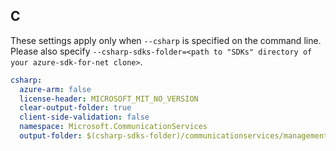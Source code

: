 ## C

These settings apply only when `--csharp` is specified on the command line.
Please also specify `--csharp-sdks-folder=<path to "SDKs" directory of your azure-sdk-for-net clone>`.

```yaml $(csharp)
csharp:
  azure-arm: false
  license-header: MICROSOFT_MIT_NO_VERSION
  clear-output-folder: true
  client-side-validation: false
  namespace: Microsoft.CommunicationServices
  output-folder: $(csharp-sdks-folder)/communicationservices/management/Microsoft.CommunicationServices/GeneratedProtocol
```
